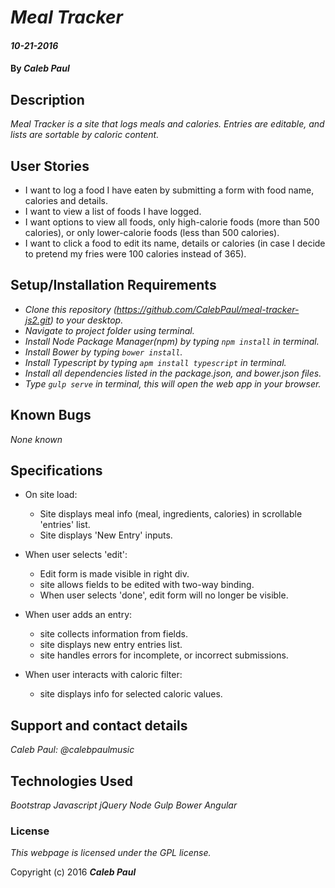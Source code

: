 # _Meal Tracker_

#### _10-21-2016_

#### By _**Caleb Paul**_

## Description

_Meal Tracker is a site that logs meals and calories._
_Entries are editable, and lists are sortable by caloric content._

## User Stories
* I want to log a food I have eaten by submitting a form with food name, calories and details.
* I want to view a list of foods I have logged.
* I want options to view all foods, only high-calorie foods (more than 500 calories), or only lower-calorie foods (less than 500 calories).
* I want to click a food to edit its name, details or calories (in case I decide to pretend my fries were 100 calories instead of 365).

## Setup/Installation Requirements

* _Clone this repository (https://github.com/CalebPaul/meal-tracker-js2.git) to your desktop._
* _Navigate to project folder using terminal._
* _Install Node Package Manager(npm) by typing `npm install` in terminal._
* _Install Bower by typing `bower install`._
* _Install Typescript by typing `apm install typescript` in terminal._
* _Install all dependencies listed in the package.json, and bower.json files._
* _Type `gulp serve` in terminal, this will open the web app in your browser._


## Known Bugs

_None known_

## Specifications
* On site load:
    - Site displays meal info (meal, ingredients, calories) in scrollable 'entries' list.
    - Site displays 'New Entry' inputs.

* When user selects 'edit':
    - Edit form is made visible in right div.
    - site allows fields to be edited with two-way binding.
    - When user selects 'done', edit form will no longer be visible.

* When user adds an entry:
    - site collects information from fields.
    - site displays new entry entries list.
    - site handles errors for incomplete, or incorrect submissions.
    
* When user interacts with caloric filter:
    - site displays info for selected caloric values.

## Support and contact details

_Caleb Paul: @calebpaulmusic_


## Technologies Used

_Bootstrap_
_Javascript_
_jQuery_
_Node_
_Gulp_
_Bower_
_Angular_

### License
*This webpage is licensed under the GPL license.*

Copyright (c) 2016 **_Caleb Paul_**
